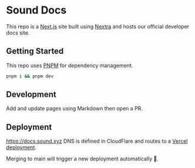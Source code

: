 # Sound Docs

This repo is a [Next.js](https://nextjs.org/) site built using [Nextra](https://nextra.vercel.app/) and hosts our official developer docs site.

## Getting Started

This repo uses [PNPM](https://pnpm.io/) for dependency management.

```sh
pnpm i && pnpm dev
```

## Development

Add and update pages using Markdown then open a PR.

## Deployment

<https://docs.sound.xyz> DNS is defined in CloudFlare and routes to a [Vercel deployment](https://vercel.com/sound/docs).

Merging to main will trigger a new deployment automatically :tada:.
